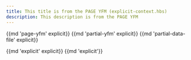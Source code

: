 ```yaml
---
title: This title is from the PAGE YFM (explicit-context.hbs)
description: This description is from the PAGE YFM
---
```


{{md 'page-yfm' explicit}}
{{md 'partial-yfm' explicit}}
{{md 'partial-data-file' explicit}}


{{md 'explicit' explicit}}
{{md 'explicit'}}